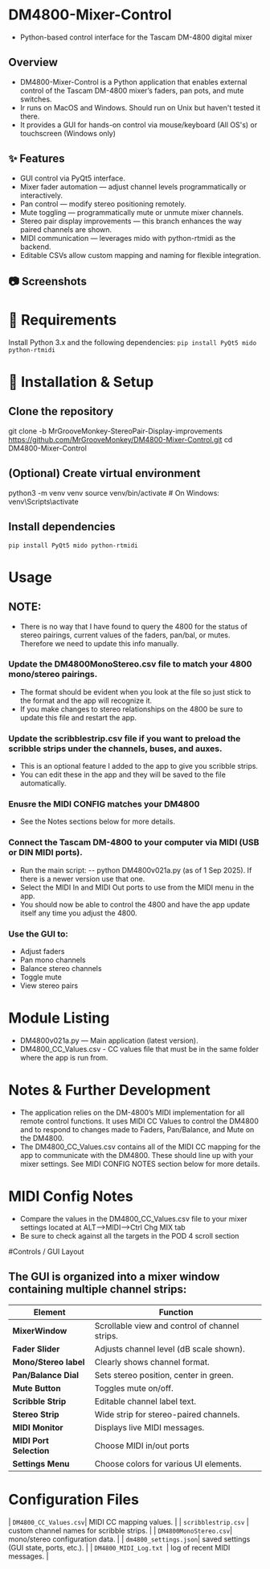# DM4800-Mixer-Control
- Python-based control interface for the Tascam DM-4800 digital mixer

## Overview
- DM4800-Mixer-Control is a Python application that enables external control of the Tascam DM-4800 mixer’s faders, pan pots, and mute switches.
- Ir runs on MacOS and Windows. Should run on Unix but haven't tested it there.
- It provides a GUI for hands-on control via mouse/keyboard (All OS's) or touchscreen (Windows only)

## ✨ Features
- GUI control via PyQt5 interface.
- Mixer fader automation — adjust channel levels programmatically or interactively.
- Pan control — modify stereo positioning remotely.
- Mute toggling — programmatically mute or unmute mixer channels.
- Stereo pair display improvements — this branch enhances the way paired channels are shown.
- MIDI communication — leverages mido with python-rtmidi as the backend.
- Editable CSVs allow custom mapping and naming for flexible integration.

## 📷 Screenshots


# 🚀 Requirements
Install Python 3.x and the following dependencies:
```pip install PyQt5 mido python-rtmidi ```

# 📝 Installation & Setup
## Clone the repository
git clone -b MrGrooveMonkey-StereoPair-Display-improvements https://github.com/MrGrooveMonkey/DM4800-Mixer-Control.git
cd DM4800-Mixer-Control

## (Optional) Create virtual environment
python3 -m venv venv
source venv/bin/activate   # On Windows: venv\Scripts\activate

## Install dependencies
```pip install PyQt5 mido python-rtmidi ``` 

# Usage
## NOTE: 
- There is no way that I have found to query the 4800 for the status of stereo pairings, current values of the faders, pan/bal, or mutes. Therefore we need to update this info manually.
### Update the DM4800MonoStereo.csv file to match your 4800 mono/stereo pairings. 
- The format should be evident when you look at the file so just stick to the format and the app will recognize it. 
- If you make changes to stereo relationships on the 4800 be sure to update this file and restart the app.
### Update the scribblestrip.csv file if you want to preload the scribble strips under the channels, buses, and auxes.
- This is an optional feature I added to the app to give you scribble strips. 
- You can edit these in the app and they will be saved to the file automatically.
### Enusre the MIDI CONFIG matches your DM4800 
- See the Notes sections below for more details.
### Connect the Tascam DM-4800 to your computer via MIDI (USB or DIN MIDI ports).
- Run the main script:
-- python DM4800v021a.py (as of 1 Sep 2025). If there is a newer version use that one.
- Select the MIDI In and MIDI Out ports to use from the MIDI menu in the app.
- You should now be able to control the 4800 and have the app update itself any time you adjust the 4800.
### Use the GUI to:
- Adjust faders
- Pan mono channels
- Balance stereo channels
- Toggle mute
- View stereo pairs

# Module Listing
- DM4800v021a.py — Main application (latest version).
- DM4800_CC_Values.csv - CC values file that must be in the same folder where the app is run from. 

# Notes & Further Development
- The application relies on the DM-4800’s MIDI implementation for all remote control functions. It uses MIDI CC Values to control the DM4800 and to respond to changes made to Faders, Pan/Balance, and Mute on the DM4800.
- The DM4800_CC_Values.csv contains all of the MIDI CC mapping for the app to communicate with the DM4800. These should line up with your mixer settings. See MIDI CONFIG NOTES section below for more details.

# MIDI Config Notes
- Compare the values in the DM4800_CC_Values.csv file to your mixer settings located at ALT-->MIDI-->Ctrl Chg MIX tab
- Be sure to check against all the targets in the POD 4 scroll section

#Controls / GUI Layout
## The GUI is organized into a mixer window containing multiple channel strips:
| Element                 | Function                                       |
| ------------------      | ---------------------------------------        |
| **MixerWindow**         | Scrollable view and control of channel strips. |
| **Fader Slider**        | Adjusts channel level (dB scale shown).        |
| **Mono/Stereo label**   | Clearly shows channel format.                  |
| **Pan/Balance Dial**    | Sets stereo position, center in green.         |
| **Mute Button**         | Toggles mute on/off.                           |
| **Scribble Strip**      | Editable channel label text.                   |
| **Stereo Strip**        | Wide strip for stereo-paired channels.         |
| **MIDI Monitor**        | Displays live MIDI messages.                   |
| **MIDI Port Selection** |  Choose MIDI in/out ports                      |
| **Settings Menu**       |  Choose colors for various UI elements.        |

# Configuration Files                                                 
| ```DM4800_CC_Values.csv```|  MIDI CC mapping values.                   |
| ```scribblestrip.csv```   |  custom channel names for scribble strips. |
| ```DM4800MonoStereo.csv```|  mono/stereo configuration data.           |
| ```dm4800_settings.json```|  saved settings (GUI state, ports, etc.).  |
| ```DM4800_MIDI_Log.txt ```|  log of recent MIDI messages.              |
